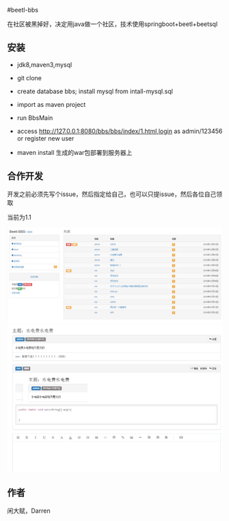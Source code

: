 #beetl-bbs

在社区被黑掉好，决定用java做一个社区，技术使用springboot+beetl+beetsql

## 安装

* jdk8,maven3,mysql

* git clone 

* create database bbs; install mysql from intall-mysql.sql

* import as maven project

* run BbsMain

* access  http://127.0.0.1:8080/bbs/bbs/index/1.html,login as admin/123456 or register new user

* maven install  生成的war包部署到服务器上

## 合作开发

开发之前必须先写个issue，然后指定给自己，也可以只提issue，然后各位自己领取


当前为1.1

![Alt text](show.png)
![Alt text](show2.png)

## 作者

闲大赋，Darren
